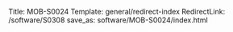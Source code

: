 Title: MOB-S0024
Template: general/redirect-index
RedirectLink: /software/S0308
save_as: software/MOB-S0024/index.html